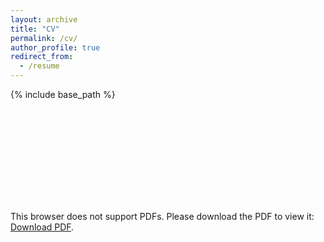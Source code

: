 ```yaml
---
layout: archive
title: "CV"
permalink: /cv/
author_profile: true
redirect_from:
  - /resume
---
```


{% include base_path %}

<object data="https://yuyinzhou.github.io/Yuyin_Zhou_cv.pdf" type="application/pdf" width="700px" height="700px">
    <embed src="https://yuyinzhou.github.io/Yuyin_Zhou_cv.pdf">
        <p>This browser does not support PDFs. Please download the PDF to view it: <a href="https://yuyinzhou.github.io/Yuyin_Zhou_cv.pdf">Download PDF</a>.</p>
    </embed>
</object>

